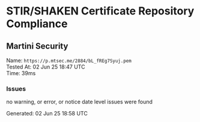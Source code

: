 # STIR/SHAKEN Certificate Repository Compliance

## Martini Security

Name: `https://p.mtsec.me/2884/bL_fREg7Syuj.pem`\
Tested At: 02 Jun 25 18:47 UTC\
Time: 39ms

### Issues

no warning, or error, or notice date level issues were found

Generated: 02 Jun 25 18:58 UTC